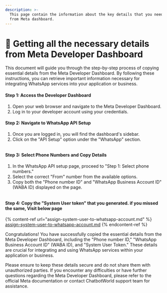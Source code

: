 ```yaml
---
description: >-
  This page contain the information about the key details that you need to copy
  from Meta dashboard.
---
```


# 📃 Getting all the necessary details from Meta Developer Dashboard

This document will guide you through the step-by-step process of copying essential details from the Meta Developer Dashboard. By following these instructions, you can retrieve important information necessary for integrating WhatsApp services into your application or business.

#### **Step 1:** Access the Developer Dashboard

1. Open your web browser and navigate to the Meta Developer Dashboard.
2. Log in to your developer account using your credentials.

#### **Step 2:** Navigate to WhatsApp API Setup

1. Once you are logged in, you will find the dashboard's sidebar.
2. Click on the "API Setup" option under the "WhatsApp" section.

<figure><img src="../../../../../.gitbook/assets/1 – 36.png" alt=""><figcaption></figcaption></figure>

#### **Step 3:** Select Phone Numbers and Copy Details

1. In the WhatsApp API setup page, proceed to "Step 1: Select phone numbers."
2. Select the correct "From" number from the available options.
3. Copy both the "Phone number ID" and "WhatsApp Business Account ID" (WABA ID) displayed on the page.

<figure><img src="../../../../../.gitbook/assets/1 – 37.png" alt=""><figcaption></figcaption></figure>

#### **Step 4:** Copy the "System User token" that you generated. if you missed the same, Visit below page

{% content-ref url="assign-system-user-to-whatsapp-account.md" %}
[assign-system-user-to-whatsapp-account.md](assign-system-user-to-whatsapp-account.md)
{% endcontent-ref %}

Congratulations! You have successfully copied the essential details from the Meta Developer Dashboard, including the "Phone number ID," "WhatsApp Business Account ID" (WABA ID), and "System User Token." These details are crucial for integrating and using WhatsApp services within your application or business.

Please ensure to keep these details secure and do not share them with unauthorized parties. If you encounter any difficulties or have further questions regarding the Meta Developer Dashboard, please refer to the official Meta documentation or contact ChatbotWorld support team for assistance.
